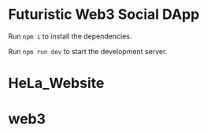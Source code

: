 
  # Futuristic Web3 Social DApp

  
  Run `npm i` to install the dependencies.

  Run `npm run dev` to start the development server.
  # HeLa_Website
# web3

